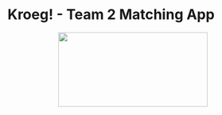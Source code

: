 # Kroeg! - Team 2 Matching App

<p align="center">
  <img width="300" height="150" src="https://user-images.githubusercontent.com/27287809/160905491-753c0ffb-1a07-4eff-8670-b5b6953de374.svg">
</p>

